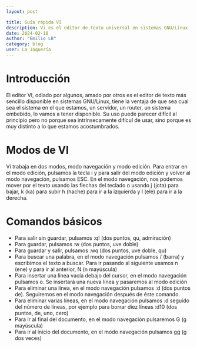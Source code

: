 ```yaml
---
layout: post

title: Guía rápida VI
description: Vi es el editor de texto universal en sistemas GNU/Linux
date: 2024-02-18
author: "Emilio LB"
category: blog
user: La Jaquería
---
```


# Introducción
El editor VI, odiado por algunos, amado por otros es el editor de texto más sencillo disponible en sistemas GNU/Linux, tiene la ventaja de que sea 
cual sea el sistema en el que estamos, un servidor, un router, un sistema embebido, lo vamos a tener disponible. Su uso puede parecer difícil al principio 
pero no porque sea intrínsecamente difícul de usar, sino porque es muy distinto a lo que estamos acostumbrados.

# Modos de VI
Vi trabaja en dos modos, modo navegación y modo edición. Para entrar en el modo edición, pulsamos la tecla i y para salir del modo edición y volver 
al modo navegación, pulsamos ESC. En el modo navegación, nos podemos mover por el texto usando las flechas del teclado o usando j (jota) para bajar, k (ka) para subir 
h (hache) para ir a la izquierda y l (ele) para ir a la derecha.

# Comandos básicos
* Para salir sin guardar, pulsamos :q! (dos puntos, qu, admiración)
* Para guardar, pulsamos :w (dos puntos, uve doble)
* Para guardar y salir, pulsamos :wq (dos puntos, uve doble, qu)
* Para buscar una palabra, en el modo navegación pulsamos / (barra) y escribimos el texto a buscar. Para ir pasando al siguiente usamos n (ene) y para ir 
al anterior, N (n mayúscula)
* Para insertar una línea vacía debajo del cursor, en el modo navegación pulsamos o. Se insertará una nueva línea y pasaremos al modo edición
* Para eliminar una línea, en el modo navegación pulsamos :d (dos puntos de). Seguiremos en el modo navegación después de éste comando.
* Para eliminar varias líneas, en el modo navegación pulsamos :d seguido del número de líneas, por ejemplo 
para borrar diez líneas :d10 (dos puntos, de, uno, cero)
* Para ir al final del documento, en el modo navegación pulsaremos G (g mayúscula)
* Para ir al inicio del documento, en el modo navegación pulsamos gg (g dos veces)
